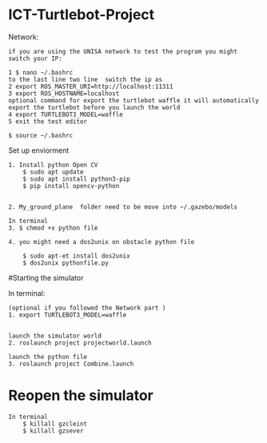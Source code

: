 # ICT-Turtlebot-Project
Network:

	if you are using the UNISA network to test the program you might switch your IP:
	
	1 $ nano ~/.bashrc 
	to the last line two line  switch the ip as
	2 export ROS_MASTER_URI=http://localhost:11311
	3 export ROS_HOSTNAME=localhost
	optional command for export the turtlebot waffle it will automatically export the turtlebot before you launch the world
	4 export TURTLEBOT3_MODEL=waffle	
	5 exit the test editor
	
	$ source ~/.bashrc 

Set up enviorment

	1. Install python Open CV
		$ sudo apt update
		$ sudo apt install python3-pip
		$ pip install opencv-python


	2. My_ground_plane  folder need to be move into ~/.gazebo/models

	In terminal
	3. $ chmod +x python file

	4. you might need a dos2unix on obstacle python file

		$ sudo apt-et install dos2unix
		$ dos2unix pythonfile.py
 
#Starting the simulator

In terminal:
	
	(optional if you followed the Network part )	
	1. export TURTLEBOT3_MODEL=waffle 


	launch the simulator world
	2. roslaunch project projectworld.launch

	launch the python file
	3. roslaunch project Combine.launch

# Reopen the simulator

	In terminal
		$ killall gzcleint
		$ killall gzsever
